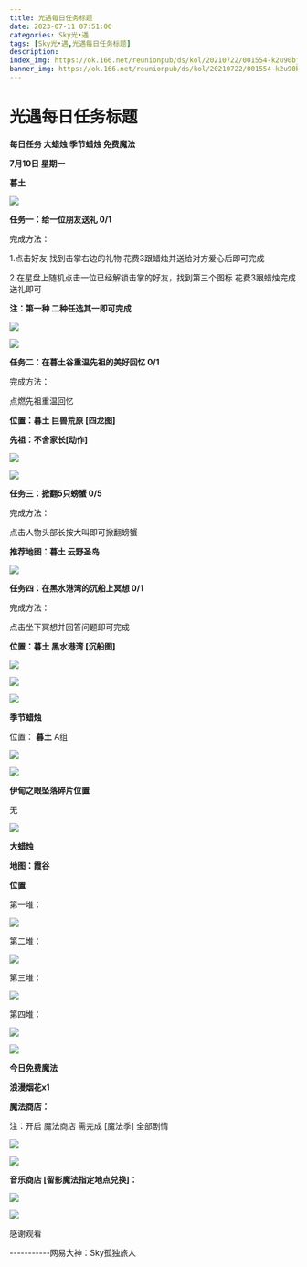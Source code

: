 ```yaml
---
title: 光遇每日任务标题
date: 2023-07-11 07:51:06
categories: Sky光•遇
tags: [Sky光•遇,光遇每日任务标题]
description: 
index_img: https://ok.166.net/reunionpub/ds/kol/20210722/001554-k2u90bj7ay.png?imageView&thumbnail=600x0&type=jpg
banner_img: https://ok.166.net/reunionpub/ds/kol/20210722/001554-k2u90bj7ay.png?imageView&thumbnail=600x0&type=jpg
---
```

# 光遇每日任务标题
**每日任务 大蜡烛 季节蜡烛 免费魔法**

 **7月10日 星期一**

 **暮土**

![](https://img.166.net/reunionpub/ds/kol/20230710/001834-qwfpucdbvt.jpg)

 **任务一：给一位朋友送礼 0/1**

完成方法：

1.点击好友 找到击掌右边的礼物 花费3跟蜡烛并送给对方爱心后即可完成

2.在星盘上随机点击一位已经解锁击掌的好友，找到第三个图标 花费3跟蜡烛完成送礼即可

 **注：第一种 二种任选其一即可完成**

![](https://img.166.net/reunionpub/ds/kol/20230710/000706-pwnhv8uko9.jpg)

![](https://img.166.net/reunionpub/ds/kol/20230710/001341-s057pwf6zb.jpg)

 **任务二：在暮土谷重温先祖的美好回忆 0/1**

完成方法：

点燃先祖重温回忆

 **位置：暮土 巨兽荒原 [四龙图]**

 **先祖：不舍家长[动作]**

![](https://img.166.net/reunionpub/ds/kol/20230710/001407-k9hn14psw7.jpg)

![](https://img.166.net/reunionpub/ds/kol/20230710/001416-dntfm0ucgy.jpg)

 **任务三：掀翻5只螃蟹 0/5**

完成方法：

点击人物头部长按大叫即可掀翻螃蟹

 **推荐地图：暮土 云野圣岛**

![](https://img.166.net/reunionpub/ds/kol/20230710/001501-cky0ds4953.jpg)

 **任务四：在黑水港湾的沉船上冥想 0/1**

完成方法：

点击坐下冥想并回答问题即可完成

 **位置：暮土 黑水港湾 [沉船图]**

![](https://img.166.net/reunionpub/ds/kol/20230710/001515-ywfv5du6lk.jpg)

![](https://img.166.net/reunionpub/ds/kol/20230710/001527-hqzm1rigke.jpg)

![](https://img.166.net/reunionpub/ds/kol/20230502/053253-tkp31d0r2j.png)

 **季节蜡烛**

位置： **暮土**  A组

![](https://img.166.net/reunionpub/ds/kol/20230709/235533-jgcotwssb6.jpeg)

![](https://img.166.net/reunionpub/ds/kol/20230501/003537-boqnslm12s.png)

 **伊甸之眼坠落碎片位置**

无

![](https://img.166.net/reunionpub/ds/kol/20230501/003537-boqnslm12s.png)

 **大蜡烛**

 **地图：霞谷**

 **位置**

第一堆：

![](https://img.166.net/reunionpub/ds/kol/20230709/235758-yp074t3sjb.jpeg)

第二堆：

![](https://img.166.net/reunionpub/ds/kol/20230709/235806-nr5fmh2soa.jpeg)

第三堆：

![](https://img.166.net/reunionpub/ds/kol/20230709/235813-5carpqs3hw.jpeg)

第四堆：

![](https://img.166.net/reunionpub/ds/kol/20230709/235819-tny9sfrwzq.jpeg)

![](https://img.166.net/reunionpub/ds/kol/20221018/100256-wzutnocka0.png)

 **今日免费魔法**

 **浪漫烟花x1**

 **魔法商店：**

注：开启 魔法商店 需完成 [魔法季] 全部剧情

![](https://img.166.net/reunionpub/ds/kol/20221018/100559-oibznvdtus.png)

![](https://img.166.net/reunionpub/ds/kol/20230709/235904-ji8rbtpsov.jpeg)

 **音乐商店 [留影魔法指定地点兑换]：**

![](https://img.166.net/reunionpub/ds/kol/20230626/003038-v7g35j86zs.jpeg)

![](https://img.166.net/reunionpub/ds/kol/20230502/235738-ls601349yq.png)

感谢观看

\-----------网易大神：Sky孤独旅人

